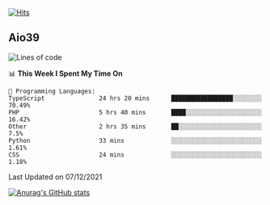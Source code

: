[![Hits](https://hits.seeyoufarm.com/api/count/incr/badge.svg?url=https%3A%2F%2Fgithub.com%2Faio39&count_bg=%2339C5BB&title_bg=%23555555&icon=&icon_color=%23E7E7E7&title=hits&edge_flat=false)](https://hits.seeyoufarm.com)

## Aio39

<!--START_SECTION:waka-->
![Lines of code](https://img.shields.io/badge/From%20Hello%20World%20I%27ve%20Written-1%20Million%20lines%20of%20code-blue)

📊 **This Week I Spent My Time On** 

```text
💬 Programming Languages: 
TypeScript               24 hrs 20 mins      █████████████████░░░░░░░░   70.49% 
PHP                      5 hrs 40 mins       ████░░░░░░░░░░░░░░░░░░░░░   16.42% 
Other                    2 hrs 35 mins       ██░░░░░░░░░░░░░░░░░░░░░░░   7.5% 
Python                   33 mins             ░░░░░░░░░░░░░░░░░░░░░░░░░   1.61% 
CSS                      24 mins             ░░░░░░░░░░░░░░░░░░░░░░░░░   1.18%

```


 Last Updated on 07/12/2021
<!--END_SECTION:waka-->
[![Anurag's GitHub stats](https://github-readme-stats.vercel.app/api?username=aio39)](https://github.com/anuraghazra/github-readme-stats)

<!--
**aio39/aio39** is a ✨ _special_ ✨ repository because its `README.md` (this file) appears on your GitHub profile.

Here are some ideas to get you started:

- 🔭 I’m currently working on ...
- 🌱 I’m currently learning ...
- 👯 I’m looking to collaborate on ...
- 🤔 I’m looking for help with ...
- 💬 Ask me about ...
- 📫 How to reach me: ...
- 😄 Pronouns: ...
- ⚡ Fun fact: ...
-->
